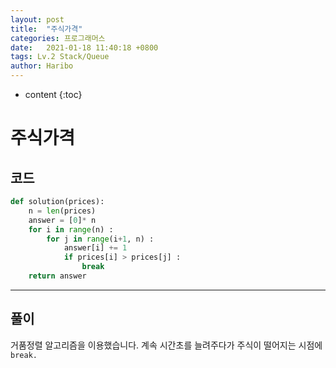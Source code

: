 ```yaml
---
layout: post
title:  "주식가격"
categories: 프로그래머스
date:   2021-01-18 11:40:18 +0800
tags: Lv.2 Stack/Queue
author: Haribo
---
```


* content
{:toc}
# 주식가격

## 코드

```python
def solution(prices):
    n = len(prices)
    answer = [0]* n
    for i in range(n) :
        for j in range(i+1, n) :
            answer[i] += 1
            if prices[i] > prices[j] :
                break
    return answer
```

---







## 풀이

거품정렬 알고리즘을 이용했습니다. 계속 시간초를 늘려주다가 주식이 떨어지는 시점에 `break.`